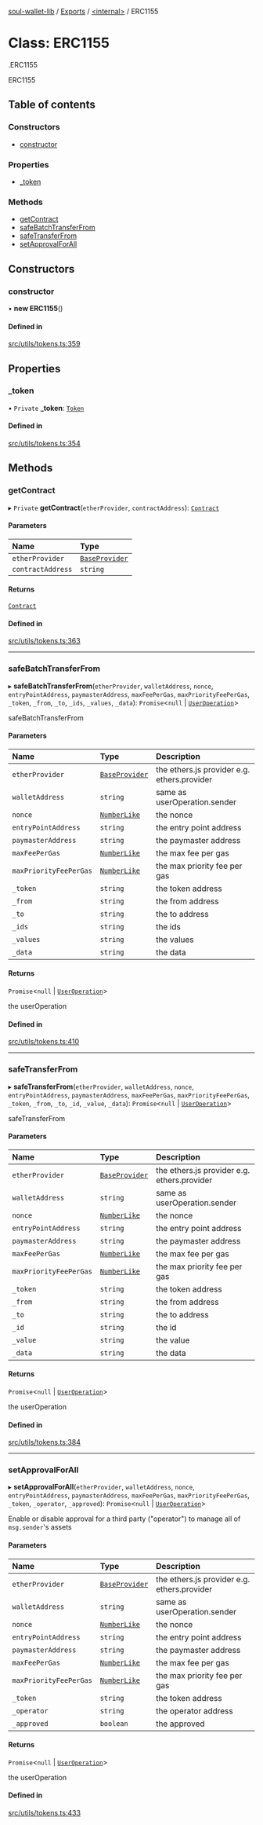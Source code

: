 [soul-wallet-lib](../README.md) / [Exports](../modules.md) / [<internal\>](../modules/internal_.md) / ERC1155

# Class: ERC1155

[<internal>](../modules/internal_.md).ERC1155

ERC1155

## Table of contents

### Constructors

- [constructor](internal_.ERC1155.md#constructor)

### Properties

- [\_token](internal_.ERC1155.md#_token)

### Methods

- [getContract](internal_.ERC1155.md#getcontract)
- [safeBatchTransferFrom](internal_.ERC1155.md#safebatchtransferfrom)
- [safeTransferFrom](internal_.ERC1155.md#safetransferfrom)
- [setApprovalForAll](internal_.ERC1155.md#setapprovalforall)

## Constructors

### constructor

• **new ERC1155**()

#### Defined in

[src/utils/tokens.ts:359](https://github.com/zhangshengjie/soulwalletlib/blob/93d2029/src/utils/tokens.ts#L359)

## Properties

### \_token

• `Private` **\_token**: [`Token`](internal_.Token.md)

#### Defined in

[src/utils/tokens.ts:354](https://github.com/zhangshengjie/soulwalletlib/blob/93d2029/src/utils/tokens.ts#L354)

## Methods

### getContract

▸ `Private` **getContract**(`etherProvider`, `contractAddress`): [`Contract`](internal_.Contract.md)

#### Parameters

| Name | Type |
| :------ | :------ |
| `etherProvider` | [`BaseProvider`](internal_.BaseProvider.md) |
| `contractAddress` | `string` |

#### Returns

[`Contract`](internal_.Contract.md)

#### Defined in

[src/utils/tokens.ts:363](https://github.com/zhangshengjie/soulwalletlib/blob/93d2029/src/utils/tokens.ts#L363)

___

### safeBatchTransferFrom

▸ **safeBatchTransferFrom**(`etherProvider`, `walletAddress`, `nonce`, `entryPointAddress`, `paymasterAddress`, `maxFeePerGas`, `maxPriorityFeePerGas`, `_token`, `_from`, `_to`, `_ids`, `_values`, `_data`): `Promise`<``null`` \| [`UserOperation`](UserOperation.md)\>

safeBatchTransferFrom

#### Parameters

| Name | Type | Description |
| :------ | :------ | :------ |
| `etherProvider` | [`BaseProvider`](internal_.BaseProvider.md) | the ethers.js provider e.g. ethers.provider |
| `walletAddress` | `string` | same as userOperation.sender |
| `nonce` | [`NumberLike`](../modules/internal_.md#numberlike) | the nonce |
| `entryPointAddress` | `string` | the entry point address |
| `paymasterAddress` | `string` | the paymaster address |
| `maxFeePerGas` | [`NumberLike`](../modules/internal_.md#numberlike) | the max fee per gas |
| `maxPriorityFeePerGas` | [`NumberLike`](../modules/internal_.md#numberlike) | the max priority fee per gas |
| `_token` | `string` | the token address |
| `_from` | `string` | the from address |
| `_to` | `string` | the to address |
| `_ids` | `string` | the ids |
| `_values` | `string` | the values |
| `_data` | `string` | the data |

#### Returns

`Promise`<``null`` \| [`UserOperation`](UserOperation.md)\>

the userOperation

#### Defined in

[src/utils/tokens.ts:410](https://github.com/zhangshengjie/soulwalletlib/blob/93d2029/src/utils/tokens.ts#L410)

___

### safeTransferFrom

▸ **safeTransferFrom**(`etherProvider`, `walletAddress`, `nonce`, `entryPointAddress`, `paymasterAddress`, `maxFeePerGas`, `maxPriorityFeePerGas`, `_token`, `_from`, `_to`, `_id`, `_value`, `_data`): `Promise`<``null`` \| [`UserOperation`](UserOperation.md)\>

safeTransferFrom

#### Parameters

| Name | Type | Description |
| :------ | :------ | :------ |
| `etherProvider` | [`BaseProvider`](internal_.BaseProvider.md) | the ethers.js provider e.g. ethers.provider |
| `walletAddress` | `string` | same as userOperation.sender |
| `nonce` | [`NumberLike`](../modules/internal_.md#numberlike) | the nonce |
| `entryPointAddress` | `string` | the entry point address |
| `paymasterAddress` | `string` | the paymaster address |
| `maxFeePerGas` | [`NumberLike`](../modules/internal_.md#numberlike) | the max fee per gas |
| `maxPriorityFeePerGas` | [`NumberLike`](../modules/internal_.md#numberlike) | the max priority fee per gas |
| `_token` | `string` | the token address |
| `_from` | `string` | the from address |
| `_to` | `string` | the to address |
| `_id` | `string` | the id |
| `_value` | `string` | the value |
| `_data` | `string` | the data |

#### Returns

`Promise`<``null`` \| [`UserOperation`](UserOperation.md)\>

the userOperation

#### Defined in

[src/utils/tokens.ts:384](https://github.com/zhangshengjie/soulwalletlib/blob/93d2029/src/utils/tokens.ts#L384)

___

### setApprovalForAll

▸ **setApprovalForAll**(`etherProvider`, `walletAddress`, `nonce`, `entryPointAddress`, `paymasterAddress`, `maxFeePerGas`, `maxPriorityFeePerGas`, `_token`, `_operator`, `_approved`): `Promise`<``null`` \| [`UserOperation`](UserOperation.md)\>

Enable or disable approval for a third party ("operator") to manage all of `msg.sender`'s assets

#### Parameters

| Name | Type | Description |
| :------ | :------ | :------ |
| `etherProvider` | [`BaseProvider`](internal_.BaseProvider.md) | the ethers.js provider e.g. ethers.provider |
| `walletAddress` | `string` | same as userOperation.sender |
| `nonce` | [`NumberLike`](../modules/internal_.md#numberlike) | the nonce |
| `entryPointAddress` | `string` | the entry point address |
| `paymasterAddress` | `string` | the paymaster address |
| `maxFeePerGas` | [`NumberLike`](../modules/internal_.md#numberlike) | the max fee per gas |
| `maxPriorityFeePerGas` | [`NumberLike`](../modules/internal_.md#numberlike) | the max priority fee per gas |
| `_token` | `string` | the token address |
| `_operator` | `string` | the operator address |
| `_approved` | `boolean` | the approved |

#### Returns

`Promise`<``null`` \| [`UserOperation`](UserOperation.md)\>

the userOperation

#### Defined in

[src/utils/tokens.ts:433](https://github.com/zhangshengjie/soulwalletlib/blob/93d2029/src/utils/tokens.ts#L433)
